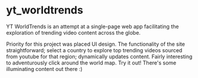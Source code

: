 # yt_worldtrends
YT WorldTrends is an attempt at a single-page web app facilitating the exploration of trending video content across the globe.

Priority for this project was placed UI design. The functionality of the site straightforward; select a country to explore
top trending videos sourced from youtube for that region; dynamically updates content. Fairly interesting to 
adventurously click around the world map. Try it out! There's some illuminating content out there :)
